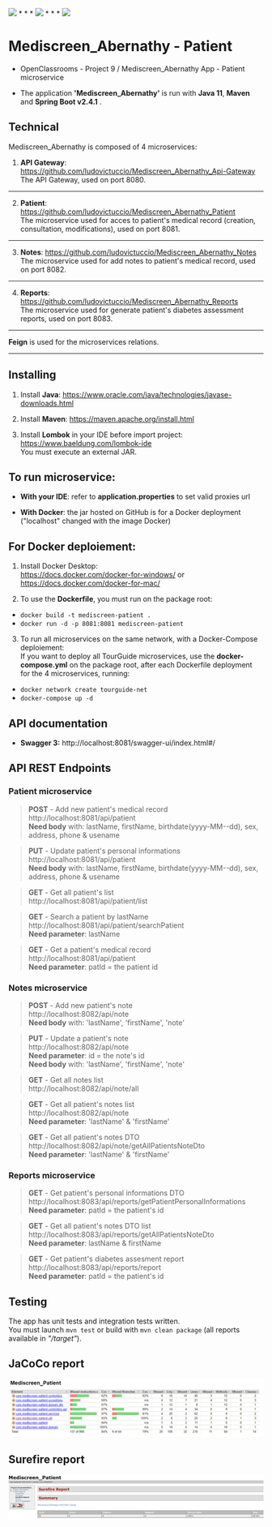<img src="https://img.shields.io/badge/java-%23ED8B00.svg?&style=for-the-badge&logo=java&logoColor=white"/> * * *  <img src="https://img.shields.io/badge/spring%20-%236DB33F.svg?&style=for-the-badge&logo=spring&logoColor=white"/>  * * *  <img src="https://img.shields.io/badge/docker%20-%230db7ed.svg?&style=for-the-badge&logo=docker&logoColor=white"/>

# Mediscreen_Abernathy - Patient

- OpenClassrooms - Project 9 / Mediscreen_Abernathy App - Patient microservice

- The application **'Mediscreen_Abernathy'** is run with **Java 11**, **Maven** and **Spring Boot v2.4.1** .


## Technical

Mediscreen_Abernathy is composed of 4 microservices:

1. **API Gateway**: https://github.com/ludovictuccio/Mediscreen_Abernathy_Api-Gateway <br/>
The API Gateway, used on port 8080. <br/>
---

2. **Patient**: https://github.com/ludovictuccio/Mediscreen_Abernathy_Patient <br/>
The microservice used for acces to patient's medical record (creation, consultation, modifications), used on port 8081. <br/>
---

3. **Notes**: https://github.com/ludovictuccio/Mediscreen_Abernathy_Notes <br/>
The microservice used for add notes to patient's medical record, used on port 8082. <br/>
---

4. **Reports**: https://github.com/ludovictuccio/Mediscreen_Abernathy_Reports <br/>
The microservice used for generate patient's diabetes assessment reports, used on port 8083. <br/>
---

**Feign** is used for the microservices relations.

---

## Installing

1. Install **Java**: https://www.oracle.com/java/technologies/javase-downloads.html <br/>

2. Install **Maven**: https://maven.apache.org/install.html

3. Install **Lombok** in your IDE before import project: https://www.baeldung.com/lombok-ide <br/>
You must execute an external JAR.


## To run microservice:

- **With your IDE**: refer to **application.properties** to set valid proxies url

- **With Docker**: the jar hosted on GitHub is for a Docker deployment ("localhost" changed with the image Docker)


## For Docker deploiement:

1. Install Docker Desktop: <br/>
https://docs.docker.com/docker-for-windows/ or https://docs.docker.com/docker-for-mac/

2. To use the **Dockerfile**, you must run on the package root: 
- `docker build -t mediscreen-patient .`
- `docker run -d -p 8081:8081 mediscreen-patient`

3. To run all microservices on the same network, with a Docker-Compose deploiement: <br/>
If you want to deploy all TourGuide microservices, use the **docker-compose.yml** on the package root, after each Dockerfile deployment for the 4 microservices, running:
- `docker network create tourguide-net`
- `docker-compose up -d`


## API documentation

- **Swagger 3:** http://localhost:8081/swagger-ui/index.html#/


## API REST Endpoints

### Patient microservice

> **POST** - Add new patient's medical record <br/>
http://localhost:8081/api/patient <br/>
**Need body** with: lastName, firstName, birthdate(yyyy-MM--dd), sex, address, phone & usename

> **PUT** - Update patient's personal informations<br/>
http://localhost:8081/api/patient <br/>
**Need body** with: lastName, firstName, birthdate(yyyy-MM--dd), sex, address, phone & usename

> **GET** - Get all patient's list <br/>
http://localhost:8081/api/patient/list <br/>

> **GET** - Search a patient by lastName <br/>
http://localhost:8081/api/patient/searchPatient <br/>
**Need parameter**: lastName <br/>

> **GET** - Get a patient's medical record <br/>
http://localhost:8081/api/patient <br/>
**Need parameter**: patId = the patient id <br/>

### Notes microservice

> **POST** - Add new patient's note <br/>
http://localhost:8082/api/note <br/>
**Need body** with: 'lastName', 'firstName', 'note' <br/>

> **PUT** - Update a patient's note <br/>
http://localhost:8082/api/note <br/>
**Need parameter**: id = the note's id <br/>
**Need body** with: 'lastName', 'firstName', 'note' <br/>

> **GET** - Get all notes list <br/>
http://localhost:8082/api/note/all <br/>

> **GET** - Get all patient's notes list <br/>
http://localhost:8082/api/note <br/>
**Need parameter**: 'lastName' & 'firstName' <br/>

> **GET** - Get all patient's notes DTO <br/>
http://localhost:8082/api/note/getAllPatientsNoteDto <br/>
**Need parameter**: 'lastName' & 'firstName' <br/>


### Reports microservice

> **GET** - Get patient's personal informations DTO <br/>
http://localhost:8083/api/reports/getPatientPersonalInformations <br/>
**Need parameter**: patId = the patient's id <br/>

> **GET** - Get all patient's notes DTO list <br/>
http://localhost:8083/api/reports/getAllPatientsNoteDto <br/>
**Need parameter**: lastName & firstName <br/>

> **GET** - Get patient's diabetes assesment report <br/>
http://localhost:8083/api/reports/report <br/>
**Need parameter**: patId = the patient's id <br/>

## Testing

The app has unit tests and integration tests written. <br/>
You must launch `mvn test` or build with `mvn clean package` (all reports available in *"/target"*).

## JaCoCo report

![Screenshot](Jacoco.PNG)

## Surefire report

![Screenshot](Surefire.PNG)

